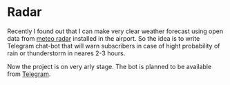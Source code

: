 # Radar

Recently I found out that I can make very clear weather forecast using open data from [meteo radar](http://radar.veg.by/kiev/) installed in the airport. So the idea is to write Telegram chat-bot that will warn subscribers in case of hight probability of rain or thunderstorm in neares 2-3 hours.

Now the project is on very arly stage. The bot is planned to be available from [Telegram](http://t.me/radarmet_bot).